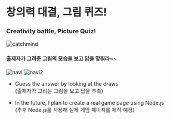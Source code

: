 # 창의력 대결, 그림 퀴즈! 
### Creativity battle, Picture Quiz!
  
![catchmind](https://user-images.githubusercontent.com/32836490/119592021-a4e39880-be12-11eb-977f-9314544b2a27.png)
#### 출제자가 그려준 그림의 모습을 보고 답을 맞춰라~~

![navi](https://user-images.githubusercontent.com/32836490/119592383-584c8d00-be13-11eb-96c1-2697eeb450a3.png) ![navi2](https://user-images.githubusercontent.com/32836490/119592615-cdb85d80-be13-11eb-940f-e3a9a34e6bc3.png)
 


 - Guess the answer by looking at the draws  
 (출제자가 그리는 그림을 보고 답을 추측)

- In the future, I plan to create a real game page using Node.js   
(추후 Node.js를 사용해 실제 게임 페이지를 제작 예정)